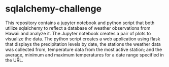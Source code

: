 # sqlalchemy-challenge

This repository contains a jupyter notebook and python script that both utilize sqlalchemy to reflect a database of weather observations from Hawaii and analyze it. The Jupyter notebook creates a pair of plots to visualize the data. The python script creates a web application using flask that displays the precipitation levels by date, the stations the weather data was collected from, temperature data from the most active station; and the average, minimum and maximum temperatures for a date range specified in the URL.
